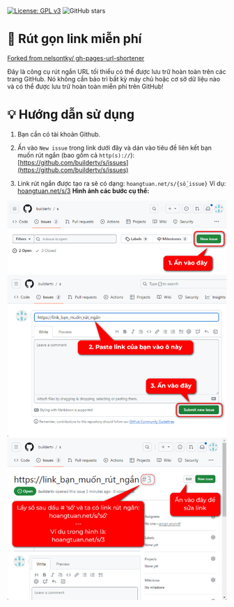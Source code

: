 [![License: GPL v3](https://img.shields.io/badge/License-GPLv3-blue.svg)](https://www.gnu.org/licenses/gpl-3.0)
![GitHub stars](https://img.shields.io/github/stars/nelsontky/gh-pages-url-shortener?style=social)

# 🔗 Rút gọn link miễn phí
[Forked from nelsontky/
gh-pages-url-shortener](https://github.com/nelsontky/gh-pages-url-shortener)

Đây là công cụ rút ngắn URL tối thiểu có thể được lưu trữ hoàn toàn trên các trang GitHub. Nó
không cần bảo trì bất kỳ máy chủ hoặc cơ sở dữ liệu nào và có thể được lưu trữ
hoàn toàn miễn phí trên GitHub!

# 💡 Hướng dẫn sử dụng
1. Bạn cần có tài khoản Github.

2. Ấn vào `New issue` trong link dưới đây và dán vào tiêu đề liên kết bạn muốn rút ngắn (bao gồm cả `http(s)://`):
[https://github.com/buildertv/s/issues](https://github.com/buildertv/s/issues)
3. Link rút ngắn được tạo ra sẽ có dạng:
 `hoangtuan.net/s/{số_issue}`
Ví dụ:
[hoangtuan.net/s/3](https://hoangtuan.net/s/3) 
**Hình ảnh các bước cụ thể:**
<img src="/buoc1.jpg" alt="Bước 1" width="550px">

<img src="/buoc2-3.jpg" alt="Bước 2-3" width="550px">

<img src="/buoc4.jpg" alt="Bước 4" width="550px">



